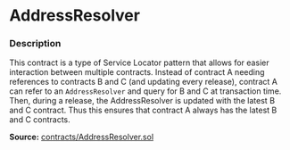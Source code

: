 # AddressResolver

### Description <a id="description"></a>

This contract is a type of Service Locator pattern that allows for easier interaction between multiple contracts. Instead of contract A needing references to contracts B and C \(and updating every release\), contract A can refer to an `AddressResolver` and query for B and C at transaction time. Then, during a release, the AddressResolver is updated with the latest B and C contract. Thus this ensures that contract A always has the latest B and C contracts.

**Source:** [contracts/AddressResolver.sol](https://github.com/perifinance/peri-finance/blob/master/contracts/AddressResolver.sol)

